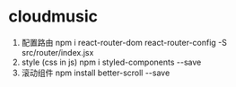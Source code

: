 # cloudmusic

1. 配置路由
npm i react-router-dom react-router-config -S
src/router/index.jsx
2. style (css in js)
npm i styled-components --save
3. 滚动组件
npm install better-scroll --save


